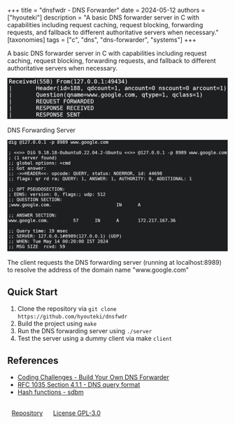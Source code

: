 +++
title = "dnsfwdr - DNS Forwarder"
date = 2024-05-12
authors = ["hyouteki"]
description = "A basic DNS forwarder server in C with capabilities including request caching, request blocking, forwarding requests, and fallback to different authoritative servers when necessary."
[taxonomies]
tags = ["c", "dns", "dns-forwarder", "systems"]
+++

A basic DNS forwarder server in C with capabilities including request caching, request blocking, forwarding requests, and fallback to different authoritative servers when necessary.

![Server](https://github.com/hyouteki/dnsfwdr/blob/main/images/server.png?raw=true)
<figcaption>DNS Forwarding Server</figcaption>

![Client](https://github.com/hyouteki/dnsfwdr/blob/main/images/client.png?raw=true)
<figcaption>The client requests the DNS forwarding server (running at localhost:8989) to resolve the address of the domain name "www.google.com"</figcaption>

## Quick Start
1. Clone the repository via `git clone https://github.com/hyouteki/dnsfwdr`
2. Build the project using `make`
3. Run the DNS forwarding server using `./server`
4. Test the server using a dummy client via make `client`


## References
- [Coding Challenges - Build Your Own DNS Forwarder](https://codingchallenges.fyi/challenges/challenge-dns-forwarder)
- [RFC 1035 Section 4.1.1 - DNS query format](https://datatracker.ietf.org/doc/html/rfc1035#section-4.1)
- [Hash functions - sdbm](http://www.cse.yorku.ca/~oz/hash.html)

<br> 
<a class="inline-button" href="https://github.com/hyouteki/dnsfwdr" style="margin: 10px;">Repository</a> 
<a class="inline-button" href="https://github.com/hyouteki/dnsfwdr/blob/main/LICENSE" style="margin: 10px;">License GPL-3.0</a> 
